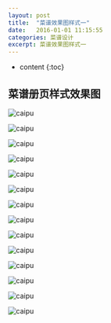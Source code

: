 ```yaml
---
layout: post
title:  "菜谱效果图样式一"
date:   2016-01-01 11:15:55
categories: 菜谱设计
excerpt: 菜谱效果图样式一
---
```


* content
{:toc}

## 菜谱册页样式效果图

![caipu](/css/pics/9/1.jpg "菜谱效果图") 

![caipu](/css/pics/9/2.jpg "菜谱效果图") 

![caipu](/css/pics/9/3.jpg "菜谱效果图") 

![caipu](/css/pics/9/4.jpg "菜谱效果图") 

![caipu](/css/pics/9/5.jpg "菜谱效果图") 

![caipu](/css/pics/9/6.jpg "菜谱效果图") 

![caipu](/css/pics/9/7.jpg "菜谱效果图") 

![caipu](/css/pics/9/8.jpg "菜谱效果图") 

![caipu](/css/pics/9/9.jpg "菜谱效果图") 

![caipu](/css/pics/9/10.jpg "菜谱效果图") 

![caipu](/css/pics/9/11.jpg "菜谱效果图") 

![caipu](/css/pics/9/12.jpg "菜谱效果图") 

![caipu](/css/pics/9/13.jpg "菜谱效果图") 

![caipu](/css/pics/9/14.jpg "菜谱效果图") 